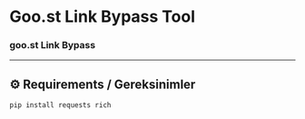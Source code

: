 # Goo.st Link Bypass Tool  
### goo.st Link Bypass
---

## ⚙️ Requirements / Gereksinimler

```bash
pip install requests rich
